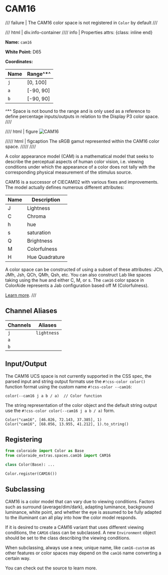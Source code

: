 # CAM16

/// failure | The CAM16 color space is not registered in `Color` by default
///

/// html | div.info-container
//// info | Properties
    attrs: {class: inline end}

**Name:** `cam16`

**White Point:** D65

**Coordinates:**

Name | Range^\*^
---- | -----
`j`  | [0, 100]
`a`  | [-90, 90]
`b`  | [-90, 90]

^\*^ Space is not bound to the range and is only used as a reference to define percentage inputs/outputs in
relation to the Display P3 color space.
////

//// html | figure
![CAM16](../images/cam16.png)

///// html | figcaption
The sRGB gamut represented within the CAM16 color space.
/////
////

A color appearance model (CAM) is a mathematical model that seeks to describe the perceptual aspects of human color
vision, i.e. viewing conditions under which the appearance of a color does not tally with the corresponding physical
measurement of the stimulus source.

CAM16 is a successor of CIECAM02 with various fixes and improvements. The model actually defines numerous different
attributes:

Name | Description
---- | -----------
J    | Lightness
C    | Chroma
h    | hue
s    | saturation
Q    | Brightness
M    | Colorfulness
H    | Hue Quadrature

A color space can be constructed of using a subset of these attributes: JCh, JMh, Jsh, QCh, QMh, Qsh, etc. You can also
construct Lab like spaces taking using the hue and either C, M, or s. The `cam16` color space in ColorAide represents
a Jab configuration based off M (Colorfulness).

[Learn more](https://doi.org/10.1002/col.22131).
///

## Channel Aliases

Channels | Aliases
-------- | -------
`j`      | `lightness`
`a`      |
`b`      |

## Input/Output

The CAM16 UCS space is not currently supported in the CSS spec, the parsed input and string output formats use
the `#!css-color color()` function format using the custom name `#!css-color --cam16`:

```css-color
color(--cam16 j a b / a)  // Color function
```

The string representation of the color object and the default string output use the
`#!css-color color(--cam16 j a b / a)` form.

```playground
Color("cam16", [46.026, 72.143, 37.385], 1)
Color("cam16", [68.056, 13.955, 41.212], 1).to_string()
```

## Registering

```py
from coloraide import Color as Base
from coloraide_extras.spaces.cam16 import CAM16

class Color(Base): ...

Color.register(CAM16())
```

## Subclassing

CAM16 is a color model that can vary due to viewing conditions. Factors such as surround (average/dim/dark), adapting
luminance, background luminance, white point, and whether the eye is assumed to be fully adapted to the illuminant can
all play into how the color model responds.

If it is desired to create a CAM16 variant that uses different viewing conditions, the `CAM16` class can be subclassed.
A new `Environment` object should be set to the class describing the viewing conditions.

When subclassing, always use a new, unique name, like `cam16-custom` as other features or color spaces may depend on the
`cam16` name converting a certain way.

You can check out the source to learn more.
